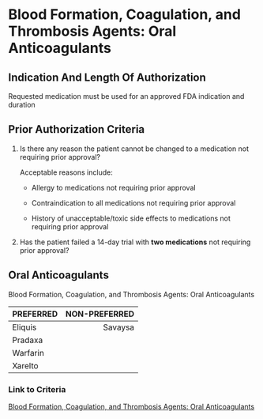 # Blood Formation, Coagulation, and Thrombosis Agents: Oral Anticoagulants

## Indication And Length Of Authorization

Requested medication must be used for an approved FDA indication and duration

## Prior Authorization Criteria

1. Is there any reason the patient cannot be changed to a medication not requiring prior approval?

    Acceptable reasons include:

    - Allergy to medications not requiring prior approval

    - Contraindication to all medications not requiring prior approval

    - History of unacceptable/toxic side effects to medications not requiring prior approval

2. Has the patient failed a 14-day trial with **two medications** not requiring prior approval?

## Oral Anticoagulants

Blood Formation, Coagulation, and Thrombosis Agents: Oral Anticoagulants

| PREFERRED  | NON-PREFERRED  |
| :---| ---: |
| Eliquis    | Savaysa        |
| Pradaxa    |                |
| Warfarin   |                |
| Xarelto    |                |

### Link to Criteria

[Blood Formation, Coagulation, and Thrombosis Agents: Oral Anticoagulants](https://pharmacy.medicaid.ohio.gov/sites/default/files/20220415_UPDL_Criteria_FINAL_.pdf#page=13)
